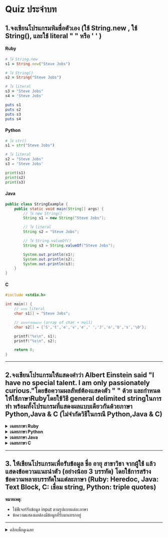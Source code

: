 # Quiz ประจำบท

##  1.จงเขียนโปรแกรมพิมชื่อตัวเอง (ใช้ String.new , ใช้ String(), และใช้ literal " " หรือ ' ' ) 



#### Ruby

```ruby
# ใช้ String.new
s1 = String.new("Steve Jobs")

# ใช้ String()
s2 = String("Steve Jobs")

# ใช้ literal
s3 = "Steve Jobs"
s4 = 'Steve Jobs'

puts s1
puts s2
puts s3
puts s4

```


#### Python

```python
# ใช้ str() 
s1 = str("Steve Jobs")

# ใช้ literal
s2 = "Steve Jobs"
s3 = 'Steve Jobs'

print(s1)
print(s2)
print(s3)

```


#### Java

```java
public class StringExample {
    public static void main(String[] args) {
        // ใช้ new String()
        String s1 = new String("Steve Jobs");

        // ใช้ literal
        String s2 = "Steve Jobs";

        // ใช้ String.valueOf()
        String s3 = String.valueOf("Steve Jobs");

        System.out.println(s1);
        System.out.println(s2);
        System.out.println(s3);
    }
}

```


#### C

```c
#include <stdio.h>

int main() {
    // แบบ literal
    char s1[] = "Steve Jobs";

    // แบบกำหนดเอง (array of char + null)
    char s2[] = {'S','t','e','v','e',' ','J','o','b','s','\0'};

    printf("%s\n", s1);
    printf("%s\n", s2);

    return 0;
}

```
---
##  2.จงเขียนโปรแกรมให้แสดงคำว่า Albert Einstein said "I have no special talent. I am only passionately curious."โดยข้อความผลลัพธ์ต้องแสดงตัว " " ด้วย และกำหนดให้ใช้ภาษาRubyโดยใช้วิธี general delimited stringในการทำ พร้อมทั้งโปรแกรมที่แสดงผลแบบเดียวกันด้วยภาษา Python,Java & C (ไม่จำกัดวิธีในกรณี Python,Java & C)

<details close>
   <summary><b>เฉลยภาษา Ruby</b></summary>
    
```ruby
    msg = %{Albert Einstein said "I have no special talent. I am only passionately curious."}
    puts msg
 ```
        
</details>

<details close>
   <summary><b>เฉลยภาษา Python</b></summary>
    
```python
    msg = 'Albert Einstein said "I have no special talent. I am only passionately curious."'
    print(msg)
 ```
        
</details>

<details close>
   <summary><b>เฉลยภาษา Java</b></summary>
    
```java
    public class Quote {
        public static void main(String[] args) {
            String msg = "Albert Einstein said \"I have no special talent. I am only passionately curious.\"";
            System.out.println(msg);
        }
    }
 ```
        
</details>

<details close>
   <summary><b>เฉลยภาษา C</b></summary>
    
```c
    #include <stdio.h>
    void main() {
        printf("Albert Einstein said \"I have no special talent. I am only passionately curious.\"\n");
    }
 ```
        
</details>

---
## 3. ให้เขียนโปรแกรมเพื่อรับข้อมูล **ชื่อ อายุ สาขาวิชา** จากผู้ใช้ แล้วแสดงข้อความแนะนำตัว (อย่างน้อย 3 บรรทัด) โดยใช้การสร้างข้อความหลายบรรทัดในแต่ละภาษา (Ruby: Heredoc, Java: Text Block, C: เชื่อม string, Python: triple quotes)  
**หมายเหตุ:**  
- ใช้ฟีเจอร์รับข้อมูล input ตามรูปแบบแต่ละภาษา  
- ข้อความแสดงผลต้องมีข้อมูลที่รับมาแทรกอยู่

---

<details>
  <summary>คลิกเพื่อดูเฉลย</summary>

  ### Ruby
  ```ruby
  print "กรุณากรอกชื่อ: "
  name = gets.chomp
  print "กรุณากรอกอายุ: "
  age = gets.chomp
  print "กรุณากรอกสาขาวิชา: "
  major = gets.chomp

  str = <<TEXT
  สวัสดีค่ะ ฉันชื่อ #{name}
  อายุ #{age} ปี
  สาขาวิชา: #{major}
  TEXT

  puts str
  ```

  ---

  ### Java (Text Block, Java 15+)
  ```java
  import java.util.Scanner;
  public class Main {
      public static void main(String[] args) {
          Scanner sc = new Scanner(System.in);
          System.out.print("กรุณากรอกชื่อ: ");
          String name = sc.nextLine();
          System.out.print("กรุณากรอกอายุ: ");
          String age = sc.nextLine();
          System.out.print("กรุณากรอกสาขาวิชา: ");
          String major = sc.nextLine();

          String str = """
              สวัสดีค่ะ ฉันชื่อ %s
              อายุ %s ปี
              สาขาวิชา: %s
              """.formatted(name, age, major);

          System.out.println(str);
      }
  }
  ```

  ---

  ### C
  ```c
  #include <stdio.h>
  int main() {
      char name[100], age[10], major[100];
      printf("กรุณากรอกชื่อ: ");
      fgets(name, sizeof(name), stdin);
      printf("กรุณากรอกอายุ: ");
      fgets(age, sizeof(age), stdin);
      printf("กรุณากรอกสาขาวิชา: ");
      fgets(major, sizeof(major), stdin);

      printf("สวัสดีค่ะ ฉันชื่อ %s", name);
      printf("อายุ %s", age);
      printf("สาขาวิชา: %s", major);
      return 0;
  }
  ```

  ---

  ### Python
  ```python
  name = input("กรุณากรอกชื่อ: ")
  age = input("กรุณากรอกอายุ: ")
  major = input("กรุณากรอกสาขาวิชา: ")

  str = f"""สวัสดีค่ะ ฉันชื่อ {name}
  อายุ {age} ปี
  สาขาวิชา: {major}
  """
  print(str)
  ```

</details>
